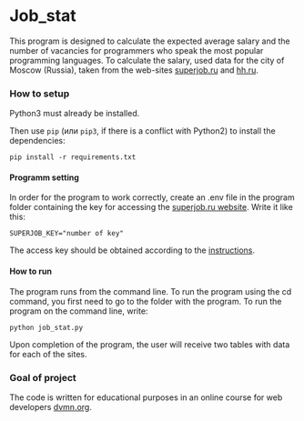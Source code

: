 ﻿# Job_stat
This program is designed to calculate the expected average salary and the number of vacancies for programmers who speak the most popular programming languages.
To calculate the salary, used data for the city of Moscow (Russia), taken from the web-sites [superjob.ru](https://www.superjob.ru/) and [hh.ru](https://www.hh.ru/). 

### How to setup

Python3 must already be installed.
 
Then use `pip` (или `pip3`, if there is a conflict with Python2) to install the dependencies:
```
pip install -r requirements.txt
```
#### Programm setting

In order for the program to work correctly, create an .env file in the program folder containing the key for accessing the [superjob.ru website](https://www.superjob.ru/).
Write it like this:

```
SUPERJOB_KEY="number of key"
```
The access key should be obtained according to the [instructions](https://api.superjob.ru/?from_refresh=1).


#### How to run

The program runs from the command line. To run the program using the cd command, you first need to go to the folder with the program.
To run the program on the command line, write:
```
python job_stat.py
```
Upon completion of the program, the user will receive two tables with data for each of the sites.

### Goal of project

The code is written for educational purposes in an online course for web developers [dvmn.org](https://dvmn.org/).
